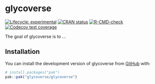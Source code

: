 
<!-- README.md is generated from README.Rmd. Please edit that file -->

# glycoverse

<!-- badges: start -->

[![Lifecycle:
experimental](https://img.shields.io/badge/lifecycle-experimental-orange.svg)](https://lifecycle.r-lib.org/articles/stages.html#experimental)
[![CRAN
status](https://www.r-pkg.org/badges/version/glycoverse)](https://CRAN.R-project.org/package=glycoverse)
[![R-CMD-check](https://github.com/glycoverse/glycoverse/actions/workflows/R-CMD-check.yaml/badge.svg)](https://github.com/glycoverse/glycoverse/actions/workflows/R-CMD-check.yaml)
[![Codecov test
coverage](https://codecov.io/gh/glycoverse/glycoverse/graph/badge.svg)](https://app.codecov.io/gh/glycoverse/glycoverse)
<!-- badges: end -->

The goal of glycoverse is to …

## Installation

You can install the development version of glycoverse from
[GitHub](https://github.com/) with:

``` r
# install.packages("pak")
pak::pak("glycoverse/glycoverse")
```

